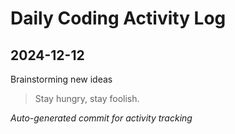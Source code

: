 # Daily Coding Activity Log

## 2024-12-12

Brainstorming new ideas

> Stay hungry, stay foolish.

*Auto-generated commit for activity tracking*
